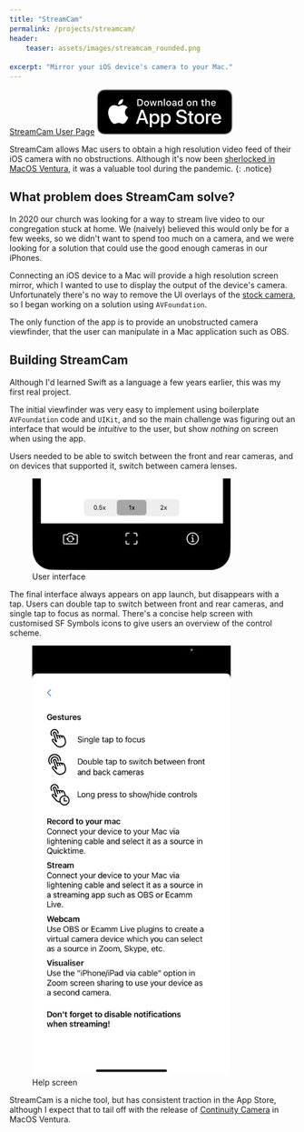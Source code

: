 ```yaml
---
title: "StreamCam"
permalink: /projects/streamcam/
header:
    teaser: assets/images/streamcam_rounded.png

excerpt: "Mirror your iOS device's camera to your Mac."
---
```

<a href="https://bfrearson.github.io/streamcam/" class="btn btn--primary">StreamCam User Page</a>  <a href="https://apps.apple.com/us/app/streamcam/id1538237783"><img class="appstorebadge" src="/assets/images/appstore.svg"/></a>

StreamCam allows Mac users to obtain a high resolution video feed of their iOS camera with no obstructions. Although it's now been [sherlocked in MacOS Ventura](https://www.apple.com/uk/macos/macos-ventura-preview/), it was a valuable tool during the pandemic.
{: .notice}

## What problem does StreamCam solve?
In 2020 our church was looking for a way to stream live video to our congregation stuck at home. We (naively) believed this would only be for a few weeks, so we didn't want to spend too much on a camera, and we were looking for a solution that could use the good enough cameras in our iPhones.

Connecting an iOS device to a Mac will provide a high resolution screen mirror, which I wanted to use to display the output of the device's camera. Unfortunately there's no way to remove the UI overlays of the [stock camera](https://youtu.be/Ra9NWb2iHWE?t=765), so I began working on a solution using `AVFoundation`.

The only function of the app is to provide an unobstructed camera viewfinder, that the user can manipulate in a Mac application such as OBS.

## Building StreamCam
Although I'd learned Swift as a language a few years earlier, this was my first real project.

The initial viewfinder was very easy to implement using boilerplate `AVFoundation` code and `UIKit`, and so the main challenge was figuring out an interface that would be *intuitive* to the user, but show *nothing* on screen when using the app.

Users needed to be able to switch between the front and rear cameras, and on devices that supported it, switch between camera lenses.

<figure style="width: 350px" class="align-center">
  <img src="/assets/images/streamcam_controls.png" alt="user interface">
  <figcaption>User interface</figcaption>
</figure> 

The final interface always appears on app launch, but disappears with a tap. Users can double tap to switch between front and rear cameras, and single tap to focus as normal. There's a concise help screen with customised SF Symbols icons to give users an overview of the control scheme.
<figure style="width: 350px" class="align-center">
  <img src="/assets/images/streamcam_help.jpg" alt="help screen">
  <figcaption>Help screen</figcaption>
</figure> 

StreamCam is a niche tool, but has consistent traction in the App Store, although I expect that to tail off with the release of [Continuity Camera](https://www.apple.com/uk/macos/macos-ventura-preview/) in MacOS Ventura.